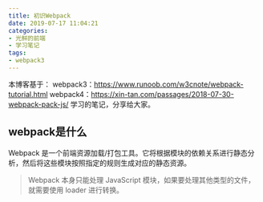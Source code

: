 ```yaml
---
title: 初识Webpack
date: 2019-07-17 11:04:21
categories:
- 光鲜的前端
- 学习笔记
tags:
- webpack3
---
```

本博客基于：
webpack3：https://www.runoob.com/w3cnote/webpack-tutorial.html
webpack4：https://xin-tan.com/passages/2018-07-30-webpack-pack-js/
学习的笔记，分享给大家。
<!--more-->
## webpack是什么
Webpack 是一个前端资源加载/打包工具。它将根据模块的依赖关系进行静态分析，然后将这些模块按照指定的规则生成对应的静态资源。     
>Webpack 本身只能处理 JavaScript 模块，如果要处理其他类型的文件，就需要使用 loader 进行转换。

                                                                                                                                                                                                                                                                                                                                                                                         